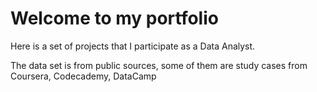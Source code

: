 # Welcome to my portfolio

Here is a set of projects that I participate as a Data Analyst.

The data set is from public sources, some of them are study cases from Coursera, Codecademy, DataCamp
